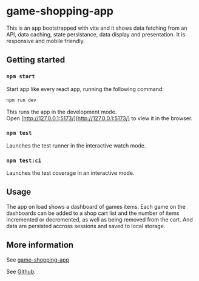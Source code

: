 # game-shopping-app

This is an app bootstrapped with vite and it shows data fetching from an API, data caching, state persistance, data display and presentation. It is responsive and mobile friendly.

## Getting started

### `npm start`

Start app like every react app, running the following command:

```sh
npm run dev
```

This runs the app in the development mode.\
Open [http://127.0.0.1:5173/](http://127.0.0.1:5173/) to view it in the browser.

### `npm test`

Launches the test runner in the interactive watch mode.

### `npm test:ci`

Launches the test coverage in an interactive mode.

## Usage

The app on load shows a dashboard of games items. Each game on the dashboards can be added to a shop cart list and the number of items incremented or decremented, as well as being removed from the cart. And data are persisted accross sessions and saved to local storage.

## More information

See [game-shopping-app](https://game-shopping-jcp2qa4xg-stanley-agwu.vercel.app)

See [Github](https://github.com/stanley-agwu/game-shopping-app).

